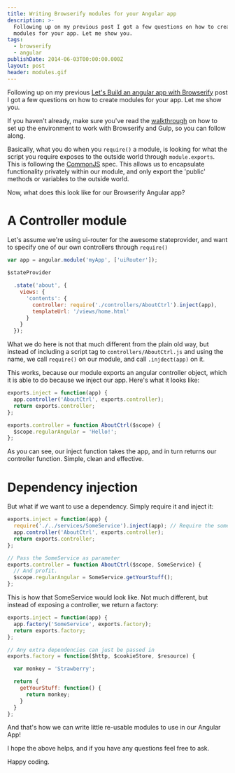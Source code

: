 ```yaml
---
title: Writing Browserify modules for your Angular app
description: >-
  Following up on my previous post I got a few questions on how to create
  modules for your app. Let me show you.
tags:
  - browserify
  - angular
publishDate: 2014-06-03T00:00:00.000Z
layout: post
header: modules.gif
---
```


Following up on my previous [Let's Build an angular app with Browserify](/lets-build-an-angularjs-app-with-browserify-and-gulp/) post I got a few questions on how to create modules for your app. Let me show you.

If you haven't already, make sure you've read the [walkthrough](/lets-build-an-angularjs-app-with-browserify-and-gulp/) on how to set up the environment to work with Browserify and Gulp, so you can follow along.

Basically, what you do when you `require()` a module, is looking for what the script you require exposes to the outside world through `module.exports`. This is following the [CommonJS](http://en.wikipedia.org/wiki/CommonJS) spec. This allows us to encapsulate functionality privately within our module, and only export the 'public' methods or variables to the outside world.

Now, what does this look like for our Browserify Angular app?

# A Controller module

Let's assume we're using ui-router for the awesome stateprovider, and want to specify one of our own controllers through `require()`

```javascript
var app = angular.module('myApp', ['uiRouter']);

$stateProvider

  .state('about', {
    views: {
      'contents': {
        controller: require('./controllers/AboutCtrl').inject(app),
        templateUrl: '/views/home.html'
      }
    }
  });
```

What we do here is not that much different from the plain old way, but instead of including a script tag to `controllers/AboutCtrl.js` and using the name, we call `require()` on our module, and call `.injdect(app)` on it.

This works, because our module exports an angular controller object, which it is able to do because we inject our app. Here's what it looks like:

```javascript
exports.inject = function(app) {
  app.controller('AboutCtrl', exports.controller);
  return exports.controller;
};

exports.controller = function AboutCtrl($scope) {
  $scope.regularAngular = 'Hello!';
};
```

As you can see, our inject function takes the app, and in turn returns our controller function. Simple, clean and effective.

# Dependency injection

But what if we want to use a dependency. Simply require it and inject it:

```javascript
exports.inject = function(app) {
  require('./../services/SomeService').inject(app); // Require the someservice module
  app.controller('AboutCtrl', exports.controller);
  return exports.controller;
};

// Pass the SomeService as parameter
exports.controller = function AboutCtrl($scope, SomeService) {
  // And profit.
  $scope.regularAngular = SomeService.getYourStuff();
};
```

This is how that SomeService would look like. Not much different, but instead of exposing a controller, we return a factory:

```javascript
exports.inject = function(app) {
  app.factory('SomeService', exports.factory);
  return exports.factory;
};

// Any extra dependencies can just be passed in
exports.factory = function($http, $cookieStore, $resource) {

  var monkey = 'Strawberry';

  return {
    getYourStuff: function() {
      return monkey;
    }
  }
};
```

And that's how we can write little re-usable modules to use in our Angular App!

I hope the above helps, and if you have any questions feel free to ask.

Happy coding.
